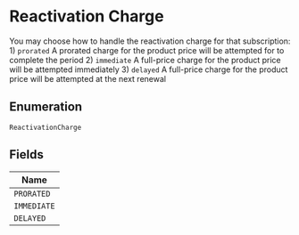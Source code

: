 
# Reactivation Charge

You may choose how to handle the reactivation charge for that subscription: 1) `prorated` A prorated charge for the product price will be attempted for to complete the period 2) `immediate` A full-price charge for the product price will be attempted immediately 3) `delayed` A full-price charge for the product price will be attempted at the next renewal

## Enumeration

`ReactivationCharge`

## Fields

| Name |
|  --- |
| `PRORATED` |
| `IMMEDIATE` |
| `DELAYED` |


